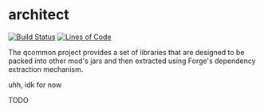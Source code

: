 # architect

[![Build Status](https://img.shields.io/jenkins/s/https/jenkins.amadorn.es/job/qcommon.svg)](https://jenkins.amadorn.es/job/qcommon/)
[![Lines of Code](https://tokei.rs/b1/github/qcommon/architect?category=code)](https://github.com/qcommon/architect)

The qcommon project provides a set of libraries that are designed to be packed into other mod's jars and then extracted using Forge's dependency extraction mechanism.

uhh, idk for now

TODO
